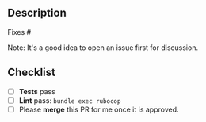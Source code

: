 ## Description

Fixes #<ISSUE-NUMBER>

Note: It's a good idea to open an issue first for discussion.

## Checklist
- [ ] **Tests** pass
- [ ] **Lint** pass: `bundle exec rubocop`
- [ ] Please **merge** this PR for me once it is approved.
